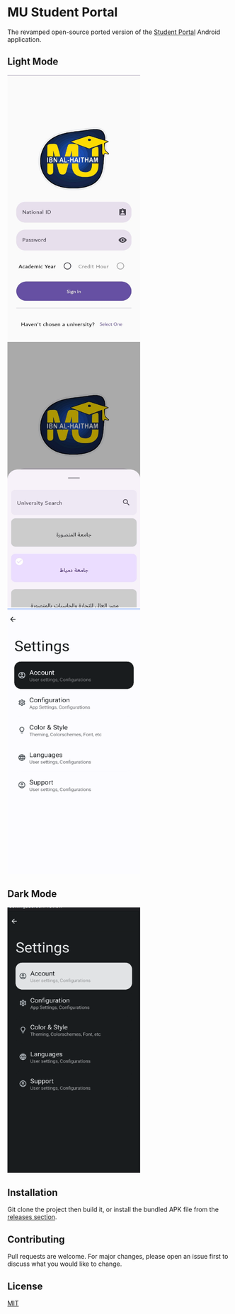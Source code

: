 # MU Student Portal

The revamped open-source ported version of the [Student Portal](https://play.google.com/store/apps/details?id=eg.edu.mans.mustudentportal) Android application.

## Light Mode
<span>
    <img src="./media/light/LoginPage.jpg" width="300" height="600"> &nbsp;
    <img src="./media/light/universitiesList.jpg" width="300" height="600"> &nbsp;
    <img src="./media/light/settings.png" width="300" height="600"> &nbsp;
</span>

## Dark Mode
<span>
    <img src="./media/darkMode/settings.png" width="300" height="600"> &nbsp;
</span>

## Installation

Git clone the project then build it, or install the bundled APK file from the [releases section](https://github.com/z0xyz/mustudentportal/releases).

## Contributing

Pull requests are welcome. For major changes, please open an issue first
to discuss what you would like to change.

## License

[MIT](./LICENSE)
